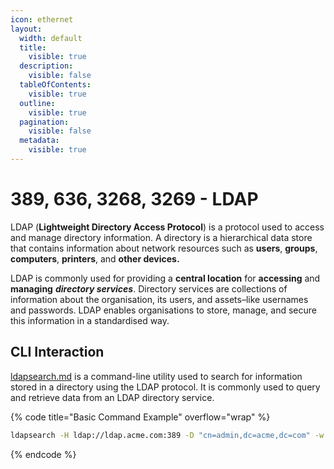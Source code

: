 ```yaml
---
icon: ethernet
layout:
  width: default
  title:
    visible: true
  description:
    visible: false
  tableOfContents:
    visible: true
  outline:
    visible: true
  pagination:
    visible: false
  metadata:
    visible: true
---
```


# 389, 636, 3268, 3269 - LDAP

LDAP (**Lightweight Directory Access Protocol**) is a protocol used to access and manage directory information. A directory is a hierarchical data store that contains information about network resources such as **users**, **groups**, **computers**, **printers**, and **other devices.**

LDAP is commonly used for providing a **central location** for **accessing** and **managing** _**directory services**_. Directory services are collections of information about the organisation, its users, and assets–like usernames and passwords. LDAP enables organisations to store, manage, and secure this information in a standardised way.

## CLI Interaction

[ldapsearch.md](../../../toolbox/tooling/information-gathering/ldapsearch.md "mention") is a command-line utility used to search for information stored in a directory using the LDAP protocol. It is commonly used to query and retrieve data from an LDAP directory service.

{% code title="Basic Command Example" overflow="wrap" %}
```bash
ldapsearch -H ldap://ldap.acme.com:389 -D "cn=admin,dc=acme,dc=com" -w secret123 -b "ou=people,dc=acme,dc=com" "(mail=john.doe@acme.com)"
```
{% endcode %}
